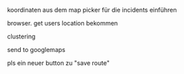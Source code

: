 koordinaten aus dem map picker für die incidents einführen

browser. get users location bekommen

clustering

send to googlemaps

pls ein neuer button zu "save route"

